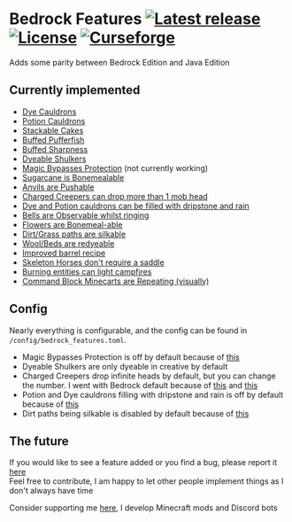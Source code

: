 # Bedrock Features [![Latest release](https://img.shields.io/github/v/release/Micalobia/Bedrock-Features?style=flat-square)](https://github.com/Micalobia/Bedrock-Features/releases/latest) [![License](https://img.shields.io/github/license/Micalobia/Bedrock-Features?style=flat-square)](https://github.com/Micalobia/Bedrock-Features/blob/latest/LICENSE) [![Curseforge](https://cf.way2muchnoise.eu/full_568238_downloads.svg?badge_style=flat)](https://www.curseforge.com/minecraft/mc-mods/bedrock-features) <br/>

Adds some parity between Bedrock Edition and Java Edition

## Currently implemented

- [Dye Cauldrons](https://minecraft.fandom.com/wiki/Cauldron#Applying_dye_to_cauldron_water)
- [Potion Cauldrons](https://minecraft.fandom.com/wiki/Cauldron#Filling_cauldrons_with_potions)
- [Stackable Cakes](https://minecraft.fandom.com/wiki/Cake)
- [Buffed Pufferfish](https://minecraft.fandom.com/wiki/Pufferfish_(item)#Food)
- [Buffed Sharpness](https://minecraft.fandom.com/wiki/Sharpness#Usage)
- [Dyeable Shulkers](https://minecraft.fandom.com/wiki/Shulker#Dyeing)
- [Magic Bypasses Protection](https://minecraft.fandom.com/wiki/Protection#cite_ref-1) (not currently working)
- [Sugarcane is Bonemealable](https://minecraft.fandom.com/wiki/Sugar_Cane#Farming)
- [Anvils are Pushable](https://minecraft.fandom.com/wiki/Anvil#Falling_anvils)
- [Charged Creepers can drop more than 1 mob head](https://minecraft.fandom.com/wiki/Creeper#Charged_creeper)
- [Dye and Potion cauldrons can be filled with dripstone and rain](https://bugs.mojang.com/browse/MCPE-134433)
- [Bells are Observable whilst ringing](https://minecraft.fandom.com/wiki/Bell#Block_states)
- [Flowers are Bonemeal-able](https://minecraft.fandom.com/wiki/Flower#Post-generation)
- [Dirt/Grass paths are silkable](https://minecraft.fandom.com/wiki/Dirt_Path#Breaking)
- [Wool/Beds are redyeable](https://minecraft.fandom.com/wiki/Wool#Crafting)
- [Improved barrel recipe](https://minecraft.fandom.com/wiki/Barrel#Crafting)
- [Skeleton Horses don't require a saddle](https://minecraft.fandom.com/wiki/Skeleton_Horse#Riding)
- [Burning entities can light campfires](https://minecraft.fandom.com/wiki/Campfire#Usage)
- [Command Block Minecarts are Repeating (visually)](https://minecraft.fandom.com/wiki/Minecart_with_Command_Block)

## Config

Nearly everything is configurable, and the config can be found in `/config/bedrock_features.toml`.

- Magic Bypasses Protection is off by default because of [this](https://bugs.mojang.com/browse/MCPE-40651)
- Dyeable Shulkers are only dyeable in creative by default
- Charged Creepers drop infinite heads by default, but you can change the number. I went with Bedrock default because
  of [this](https://bugs.mojang.com/browse/MC-63534) and [this](https://bugs.mojang.com/browse/MCPE-18599)
- Potion and Dye cauldrons filling with dripstone and rain is off by default because
  of [this](https://bugs.mojang.com/browse/MCPE-134433)
- Dirt paths being silkable is disabled by default because of [this](https://bugs.mojang.com/browse/MCPE-10482)

## The future

If you would like to see a feature added or you find a bug, please report
it [here](https://github.com/Micalobia/Bedrock-Features/issues) <br/>
Feel free to contribute, I am happy to let other people implement things as I don't always have time

Consider supporting me [here](https://www.buymeacoffee.com/Micalobia), I develop Minecraft mods and Discord bots